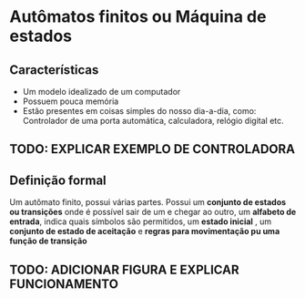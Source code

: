 # Autômatos finitos ou Máquina de estados

## Características

- Um modelo idealizado de um computador
- Possuem pouca memória
- Estão presentes em coisas simples do nosso dia-a-dia, como: Controlador de uma porta automática, calculadora, relógio digital etc.

## TODO: EXPLICAR EXEMPLO DE CONTROLADORA

## Definição formal

Um autômato finito, possui várias partes. Possui um **conjunto de estados ou transições** onde é possível sair de um e chegar ao outro, um **alfabeto de entrada**, indica quais símbolos são permitidos, um **estado inicial** , um **conjunto de estado de aceitação** e **regras para movimentação pu uma função de transição**

## TODO: ADICIONAR FIGURA E EXPLICAR FUNCIONAMENTO